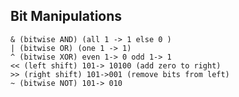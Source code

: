 ## Bit Manipulations
  ````
  & (bitwise AND) (all 1 -> 1 else 0 )
  | (bitwise OR) (one 1 -> 1)
  ^ (bitwise XOR) even 1-> 0 odd 1-> 1
  << (left shift) 101-> 10100 (add zero to right)
  >> (right shift) 101->001 (remove bits from left)
  ~ (bitwise NOT) 101-> 010
  ````
















